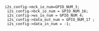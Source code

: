        i2s_config->mck_io_num=GPIO_NUM_3;
        i2s_config->bck_io_num = GPIO_NUM_16;
        i2s_config->ws_io_num = GPIO_NUM_4;
        i2s_config->data_out_num = GPIO_NUM_17 ;
        i2s_config->data_in_num = -1;